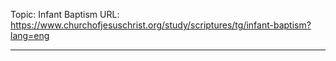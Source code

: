 Topic: Infant Baptism
URL: https://www.churchofjesuschrist.org/study/scriptures/tg/infant-baptism?lang=eng

---

